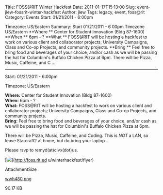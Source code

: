 Title: FOSS@RIT Winter Hackfest
Date: 2011-01-17T15:13:00
Slug: event-jlew-fossrit-winter-hackfest
Author: jlew
Tags: legacy, event, foss@rit
Category: Events
Start: 01/21/2011 - 6:00pm

Timezone: US/Eastern
Summary: Start  01/21/2011 - 6 00pm  Timezone  US/Eastern  **Where ** Center for Student Innovation (Bldg 87-1600)   **When ** 6pm - ?   **What ** FOSS@RIT will be hosting a hackfest to work on various client and collaborator projects; University Campaigns, Class and Co-op Projects, and community projects.   **Bring ** Feel free to bring food and beverages of your choice, and/or cash as we will be passing the hat for Columbini's Buffalo Chicken Pizza at 6pm.    There will be Pizza, Music, Caffeine, and C ... 

---
Start: 01/21/2011 - 6:00pm

Timezone: US/Eastern

**Where:** Center for Student Innovation (Bldg 87-1600)  
**When:** 6pm - ?  
**What:** FOSS@RIT will be hosting a hackfest to work on various client and collaborator projects; University Campaigns, Class and Co-op Projects, and community projects.  
**Bring:** Feel free to bring food and beverages of your choice, and/or cash as we will be passing the hat for Columbini's Buffalo Chicken Pizza at 6pm.  

There will be Pizza, Music, Caffeine, and Coding. This is _NOT_ a LAN, so
leave Starcraft2 at home, but do bring your laptop.

Please rsvp to remyd(at)civx(dot)us.

[![](http://foss.rit.edu/files/winterhackfestflyer480.png)](http://foss.rit.ed
u/winterhackfest/flyer)

AttachmentSize

[wwh480.png](http://foss.rit.edu/files/wwh480.png)

90.17 KB

